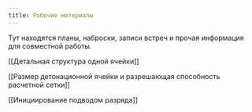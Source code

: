 ```yaml
---
title: Рабочие материалы
---
```

Тут находятся планы, наброски, записи встреч и прочая информация для совместной работы.

[[Детальная структура одной ячейки]]

[[Размер детонационной ячейки и разрешающая способность расчетной сетки]]

[[Инициирование подводом разряда]]